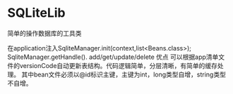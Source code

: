 # SQLiteLib

简单的操作数据库的工具类

在application注入SqliteManager.init(context,list<Beans.class>);
SqliteManager.getHandle().   add/get/update/delete
优点 可以根据app清单文件的versionCode自动更新表结构。代码逻辑简单，分层清晰，有简单的缓存处理。
其中bean文件必须以@id标识主键，主键为int，long类型自增，string类型不自增。